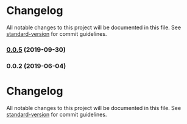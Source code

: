 # Changelog

All notable changes to this project will be documented in this file. See [standard-version](https://github.com/conventional-changelog/standard-version) for commit guidelines.

### [0.0.5](https://github.com/vicbergquist/nuxt-sanity/compare/v0.0.4...v0.0.5) (2019-09-30)



### 0.0.2 (2019-06-04)



# Changelog

All notable changes to this project will be documented in this file. See [standard-version](https://github.com/conventional-changelog/standard-version) for commit guidelines.
